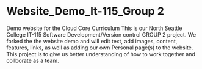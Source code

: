 # Website_Demo_It-115_Group 2
Demo website for the Cloud Core Curriculum
This is our North Seattle College IT-115 Software Development/Version control GROUP 2 project. 
We forked the the website demo and will edit text, add images, content, features, links,
as well as adding our own Personal page(s) to the website.
This project is to give us better understanding of how to work together and collborate as a team. 
